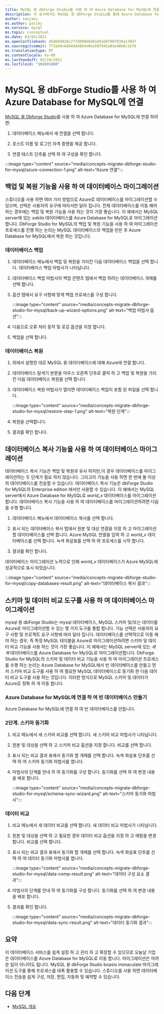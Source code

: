 ```yaml
---
title: MySQL 용 dbForge Studio를 사용 하 여 Azure Database for MySQL에 연결
description: 이 문서에서는 MySQL 용 dbForge Studio를 통해 Azure Database for MySQL 서버에 연결 하는 방법을 보여 줍니다.
author: savjani
ms.author: pariks
ms.service: mysql
ms.topic: conceptual
ms.date: 03/03/2021
ms.openlocfilehash: d5d694820c2ffd09868d81693d4f98f839a139d7
ms.sourcegitcommit: 772eb9c6684dd4864e0ba507945a83e48b8c16f0
ms.translationtype: MT
ms.contentlocale: ko-KR
ms.lasthandoff: 03/19/2021
ms.locfileid: "104591880"
---
```

# <a name="connect-to-azure-database-for-mysql-using-dbforge-studio-for-mysql"></a>MySQL 용 dbForge Studio를 사용 하 여 Azure Database for MySQL에 연결

[MySQL 용 Dbforge Studio](https://www.devart.com/dbforge/mysql/studio/)를 사용 하 여 Azure Database for MySQL에 연결 하려면:

1. 데이터베이스 메뉴에서 새 연결을 선택 합니다.

2. 호스트 이름 및 로그인 자격 증명을 제공 합니다.

3. 연결 테스트 단추를 선택 하 여 구성을 확인 합니다.

:::image type="content" source="media/concepts-migrate-dbforge-studio-for-mysql/azure-connection-1.png" alt-text="Azure 연결":::

## <a name="migrate-a-database-using-the-backup-and-restore-functionality"></a>백업 및 복원 기능을 사용 하 여 데이터베이스 마이그레이션

스튜디오를 사용 하면 여러 가지 방법으로 Azure로 데이터베이스를 마이그레이션할 수 있으며, 선택은 사용자의 요구에 따라서만 달라 집니다. 전체 데이터베이스를 이동 해야 하는 경우에는 백업 및 복원 기능을 사용 하는 것이 가장 좋습니다. 이 예에서는 MySQL server에 있는 *sakila* 데이터베이스를 Azure Database for MySQL로 마이그레이션합니다. DbForge Studio for MySQL의 백업 및 복원 기능을 사용 하 여 마이그레이션 프로세스를 진행 하는 논리는 MySQL 데이터베이스의 백업을 만든 후 Azure Database for MySQL에서 복원 하는 것입니다.

### <a name="back-up-the-database"></a>데이터베이스 백업

1. 데이터베이스 메뉴에서 백업 및 복원을 가리킨 다음 데이터베이스 백업을 선택 합니다. 데이터베이스 백업 마법사가 나타납니다.

2. 데이터베이스 백업 마법사의 백업 콘텐츠 탭에서 백업 하려는 데이터베이스 개체를 선택 합니다.

3. 옵션 탭에서 요구 사항에 맞게 백업 프로세스를 구성 합니다.

    :::image type="content" source="media/concepts-migrate-dbforge-studio-for-mysql/back-up-wizard-options.png" alt-text="백업 마법사 옵션":::

4. 다음으로 오류 처리 동작 및 로깅 옵션을 지정 합니다.

5. 백업을 선택 합니다.

### <a name="restore-the-database"></a>데이터베이스 복원

1. 위에서 설명한 대로 MySQL 용 데이터베이스에 대해 Azure에 연결 합니다.

2. 데이터베이스 탐색기 본문을 마우스 오른쪽 단추로 클릭 하 고 백업 및 복원을 가리킨 다음 데이터베이스 복원을 선택 합니다.

3. 데이터베이스 복원 마법사가 열리면 데이터베이스 백업이 포함 된 파일을 선택 합니다.

    :::image type="content" source="media/concepts-migrate-dbforge-studio-for-mysql/restore-step-1.png" alt-text="복원 단계":::

4. 복원을 선택합니다.

5. 결과를 확인 합니다.

## <a name="migrate-a-database-using-the-copy-databases-functionality"></a>데이터베이스 복사 기능을 사용 하 여 데이터베이스 마이그레이션

데이터베이스 복사 기능은 백업 및 복원과 유사 하지만,이 경우 데이터베이스를 마이그레이션하는 두 단계가 필요 하지 않습니다. 그리고이 기능을 사용 하면 한 번에 둘 이상의 데이터베이스를 전송할 수 있습니다. 데이터베이스 복사 기능은 dbForge Studio for MySQL의 Enterprise edition 에서만 사용할 수 있습니다.
이 예에서는 MySQL server에서 Azure Database for MySQL로 *world_x* 데이터베이스를 마이그레이션합니다.
데이터베이스 복사 기능을 사용 하 여 데이터베이스를 마이그레이션하려면 다음을 수행 합니다.

1. 데이터베이스 메뉴에서 데이터베이스 복사를 선택 합니다. 

2. 표시 되는 데이터베이스 복사 탭에서 원본 및 대상 연결을 지정 하 고 마이그레이션할 데이터베이스를 선택 합니다. Azure MySQL 연결을 입력 하 고 *world_x* 데이터베이스를 선택 합니다. 녹색 화살표를 선택 하 여 프로세스를 시작 합니다.

3. 결과를 확인 합니다.

데이터베이스 마이그레이션 노력으로 인해 *world_x* 데이터베이스가 Azure MySQL에 성공적으로 표시 되었습니다.

:::image type="content" source="media/concepts-migrate-dbforge-studio-for-mysql/copy-databases-result.png" alt-text="데이터베이스 복사 결과":::

## <a name="migrate-a-database-using-schema-and-data-compare-tools"></a>스키마 및 데이터 비교 도구를 사용 하 여 데이터베이스 마이그레이션

mysql 용 dbForge Studio는 mysql 데이터베이스, MySQL 스키마 및/또는 데이터를 Azure로 마이그레이션할 수 있는 몇 가지 도구를 통합 합니다. 기능 선택은 사용자의 요구 사항 및 프로젝트 요구 사항에 따라 달라 집니다. 데이터베이스를 선택적으로 이동 해야 하는 경우, 즉 특정 MySQL 테이블을 Azure로 마이그레이션하려면 스키마 및 데이터 비교 기능을 사용 하는 것이 가장 좋습니다.
이 예에서는 MySQL server에 있는 *세계* 데이터베이스를 Azure Database for MySQL로 마이그레이션합니다. DbForge Studio for MySQL의 스키마 및 데이터 비교 기능을 사용 하 여 마이그레이션 프로세스를 수행 하는 논리는 Azure Database for MySQL에서 빈 데이터베이스를 만들고 먼저 스키마 비교 도구를 사용 하 여 필요한 MySQL 데이터베이스로 동기화 한 다음 데이터 비교 도구를 사용 하는 것입니다. 이러한 방식으로 MySQL 스키마 및 데이터가 Azure로 정확 하 게 이동 합니다.

### <a name="connect-to-azure-database-for-mysql-and-create-an-empty-database"></a>Azure Database for MySQL에 연결 하 여 빈 데이터베이스 만들기

Azure Database for MySQL에 연결 하 여 빈 데이터베이스를 만듭니다.

### <a name="step-2-schema-synchronization"></a>2단계. 스키마 동기화

1. 비교 메뉴에서 새 스키마 비교를 선택 합니다.
새 스키마 비교 마법사가 나타납니다.

2. 원본 및 대상을 선택 하 고 스키마 비교 옵션을 지정 합니다. 비교를 선택 합니다.

3. 표시 되는 비교 결과 표에서 동기화 할 개체를 선택 합니다. 녹색 화살표 단추를 선택 하 여 스키마 동기화 마법사를 엽니다.

4. 마법사의 단계를 안내 하 여 동기화를 구성 합니다. 동기화를 선택 하 여 변경 내용을 배포 합니다.

    :::image type="content" source="media/concepts-migrate-dbforge-studio-for-mysql/schema-sync-wizard.png" alt-text="스키마 동기화 마법사":::

### <a name="data-comparison"></a>데이터 비교

1. 비교 메뉴에서 새 데이터 비교를 선택 합니다. 새 데이터 비교 마법사가 나타납니다.

2. 원본 및 대상을 선택 하 고 필요한 경우 데이터 비교 옵션을 지정 하 고 매핑을 변경 합니다. 비교를 선택 합니다.

3. 표시 되는 비교 결과 표에서 동기화 할 개체를 선택 합니다. 녹색 화살표 단추를 선택 하 여 데이터 동기화 마법사를 엽니다.

    :::image type="content" source="media/concepts-migrate-dbforge-studio-for-mysql/data-comp-result.png" alt-text="데이터 구성 요소 결과":::

4. 마법사의 단계를 안내 하 여 동기화를 구성 합니다. 동기화를 선택 하 여 변경 내용을 배포 합니다.

5. 결과를 확인 합니다.

    :::image type="content" source="media/concepts-migrate-dbforge-studio-for-mysql/data-sync-result.png" alt-text="데이터 동기화 결과":::

## <a name="summary"></a>요약

이 데이터베이스 서비스를 쉽게 설정 하 고 관리 하 고 확장할 수 있으므로 오늘날 기업은 데이터베이스를 Azure Database for MySQL로 이동 합니다. 마이그레이션은 어려운 일이 아니어도 됩니다. MySQL 용 dbForge Studio boasts immaculate 마이그레이션 도구를 통해 프로세스를 대폭 활용할 수 있습니다. 스튜디오를 사용 하면 데이터베이스 전송을 쉽게 구성, 저장, 편집, 자동화 및 예약할 수 있습니다.

## <a name="next-steps"></a>다음 단계
- [MySQL 개요](overview.md)
